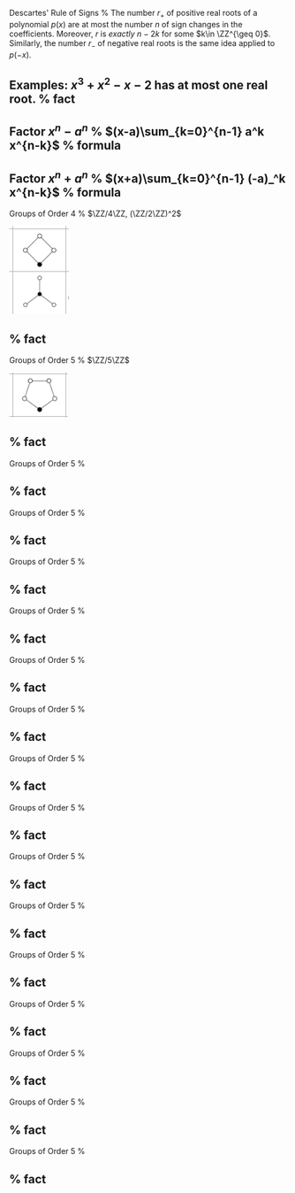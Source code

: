 Descartes' Rule of Signs
%
The number $r_+$ of positive real roots of a polynomial $p(x)$ are at most the number $n$ of sign changes in the coefficients.
Moreover, $r$ is *exactly* $n-2k$ for some $k\in \ZZ^{\geq 0}$.
Similarly, the number $r_-$ of negative real roots is the same idea applied to $p(-x)$.

Examples: $x^3 + x^2 - x - 2$ has at most one real root.
%
fact
---

Factor $x^n - a^n$
%
$(x-a)\sum_{k=0}^{n-1} a^k x^{n-k}$
%
formula
---

Factor $x^n + a^n$
%
$(x+a)\sum_{k=0}^{n-1} (-a)_^k x^{n-k}$
%
formula
---

Groups of Order 4
%
$\ZZ/4\ZZ, (\ZZ/2\ZZ)^2$

![](figures/image_2020-06-01-21-11-05.png)

%
fact
---



Groups of Order 5
%
$\ZZ/5\ZZ$

![](figures/image_2020-06-01-21-12-14.png)

%
fact
---


Groups of Order 5
%

%
fact
---


Groups of Order 5
%

%
fact
---


Groups of Order 5
%

%
fact
---


Groups of Order 5
%

%
fact
---


Groups of Order 5
%

%
fact
---


Groups of Order 5
%

%
fact
---


Groups of Order 5
%

%
fact
---


Groups of Order 5
%

%
fact
---


Groups of Order 5
%

%
fact
---


Groups of Order 5
%

%
fact
---


Groups of Order 5
%

%
fact
---


Groups of Order 5
%

%
fact
---


Groups of Order 5
%

%
fact
---


Groups of Order 5
%

%
fact
---

Groups of Order 5
%

%
fact
---

